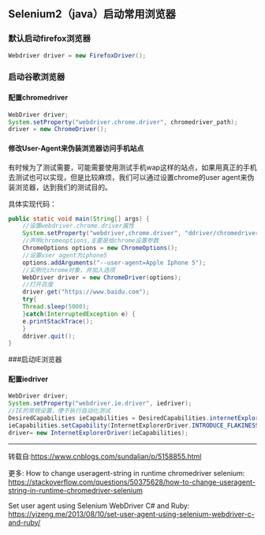 ## Selenium2（java）启动常用浏览器
### 默认启动firefox浏览器
```java
Webdriver driver = new FirefoxDriver();
```
 

### 启动谷歌浏览器

#### 配置chromedriver
```java
WebDriver driver;
System.setProperty("webdriver.chrome.driver", chromedriver_path);
driver = new ChromeDriver();
```

#### 修改User-Agent来伪装浏览器访问手机站点

有时候为了测试需要，可能需要使用测试手机wap这样的站点，如果用真正的手机去测试也可以实现，但是比较麻烦，我们可以通过设置chrome的user agent来伪装浏览器，达到我们的测试目的。

具体实现代码：

```java
public static void main(String[] args) {
    //设置webdriver.chrome.driver属性
    System.setProperty("webdriver,chrome.driver", "ddriver/chromedriver.exe");
    //声明chromeoptions,主要是给chrome设置参数
    ChromeOptions options = new ChromeOptions();
    //设置user agent为iphone5
    options.addArguments("--user-agent=Apple Iphone 5");
    //实例化chrome对象，并加入选项
    WebDriver driver = new ChromeDriver(options);
    //打开百度
    driver.get("https://www.baidu.com");
    try{
    Thread.sleep(5000);
    }catch(InterruptedException e) {
    e.printStackTrace();
    }
    ddriver.quit();
}
```
 

###启动IE浏览器

#### 配置iedriver

```java
WebDriver driver;
System.setProperty("webdriver.ie.driver", iedriver);
//IE的常规设置，便于执行自动化测试
DesiredCapabilities ieCapabilities = DesiredCapabilities.internetExplorer();
ieCapabilities.setCapability(InternetExplorerDriver.INTRODUCE_FLAKINESS_BY_IGNORING_SECURITY_DOMAINS, true);
driver= new InternetExplorerDriver(ieCapabilities);
```

---------------
转载自:https://www.cnblogs.com/sundalian/p/5158855.html

更多: 
How to change useragent-string in runtime chromedriver selenium:
https://stackoverflow.com/questions/50375628/how-to-change-useragent-string-in-runtime-chromedriver-selenium

Set user agent using Selenium WebDriver C# and Ruby:
https://yizeng.me/2013/08/10/set-user-agent-using-selenium-webdriver-c-and-ruby/
